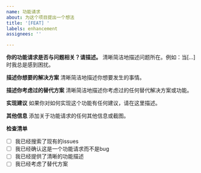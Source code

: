 ```yaml
---
name: 功能请求
about: 为这个项目提出一个想法
title: '[FEAT] '
labels: enhancement
assignees: ''

---
```


**你的功能请求是否与问题相关？请描述。**
清晰简洁地描述问题所在。例如：当[...]时我总是感到困扰。

**描述你想要的解决方案**
清晰简洁地描述你想要发生的事情。

**描述你考虑过的替代方案**
清晰简洁地描述你考虑过的任何替代解决方案或功能。

**实现建议**
如果你对如何实现这个功能有任何建议，请在这里描述。

**其他信息**
添加关于功能请求的任何其他信息或截图。

**检查清单**
- [ ] 我已经搜索了现有的issues
- [ ] 我已经确认这是一个功能请求而不是bug
- [ ] 我已经提供了清晰的功能描述
- [ ] 我已经考虑了替代方案 